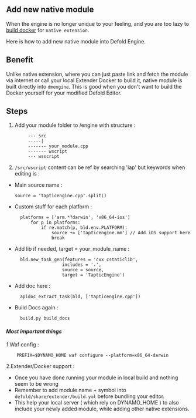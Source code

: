 ## Add new native module
When the engine is no longer unique to your feeling, and you are too lazy to [build docker](https://github.com/thetrung/build_defold_instruction/blob/master/how_to_Docker.md) for `native extension`.

Here is how to add new native module into Defold Engine.

## Benefit
Unlike native extension, where you can just paste link and fetch the module via internet or call your local Extender Docker to build it, native module is built directly into `dmengine`. This is good when you don't want to build the Docker yourself for your modified Defold Editor.

## Steps
1. Add your module folder to /engine with structure :

            --- src
            -----|
            ------- your_module.cpp
            ------- wscript
            --- wsscript

2. `/src/wscript` content can be ref by searching 'iap' but keywords when editing is :
- Main source name : 

      source = 'tapticengine.cpp'.split()
    
- Custom stuff for each platform :

        platforms = ['arm.*?darwin', 'x86_64-ios']
            for p in platforms:
                if re.match(p, bld.env.PLATFORM):
                    source += ['tapticengine.mm'] // Add iOS support here
                    break
                
- Add lib if needed, target = your_module_name :

        bld.new_task_gen(features = 'cxx cstaticlib',
                        includes = '.',
                        source = source,
                        target = 'TapticEngine')
                    
- Add doc here :

        apidoc_extract_task(bld, ['tapticengine.cpp'])
        
- Build Docs again :

        build.py build_docs
        
#### *Most important things*

1.Waf config : 

        PREFIX=$DYNAMO_HOME waf configure --platform=x86_64-darwin

2.Extender/Docker support :
- Once you have done running your module in local build and nothing seem to be wrong
- Remember to add module name + symbol into `defold/share/extender/build.yml` before bundling your editor.
- This help your local server ( which rely on DYNAMO_HOME ) to also include your newly added module, while adding other native extensions.
